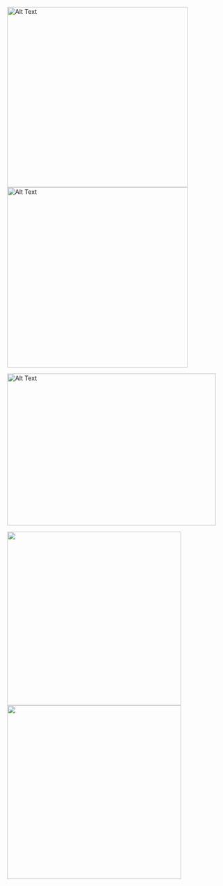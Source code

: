 <img src="https://github.com/lexiskernel/planetary_photography/blob/main/moon_moon_ring_planets.jpg" alt="Alt Text" width="415" height="415"> <img src="https://github.com/lexiskernel/planetary_photography/blob/main/planets_andromeda_orion_moon.jpg" alt="Alt Text" width="415" height="415">

<img src="https://github.com/lexiskernel/planetary_photography/blob/main/planets_pleiades.jpg" alt="Alt Text" width="480" height="350">

<img src="https://github.com/lexiskernel/planetary_photography/blob/main/venus1.PNG" width="400"/> <img src="https://github.com/lexiskernel/planetary_photography/blob/main/saturn1.PNG" width="400"/>

